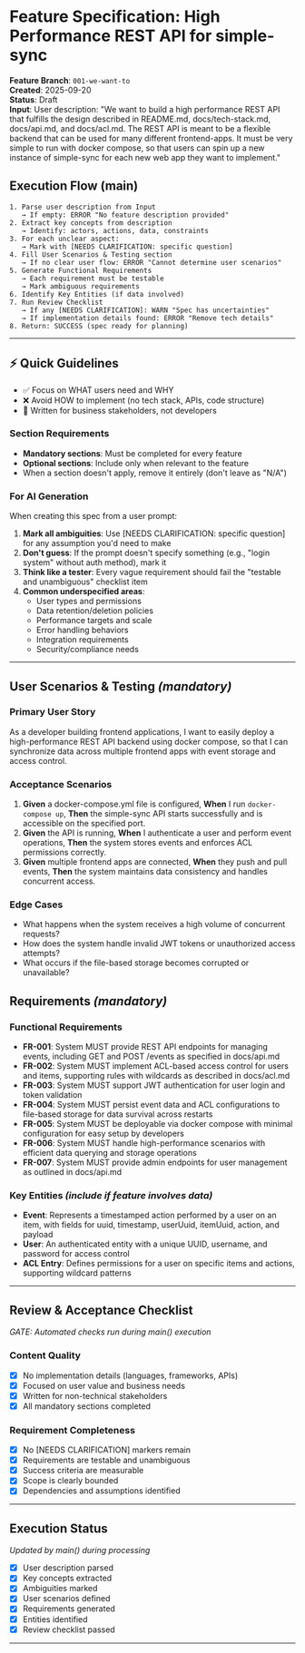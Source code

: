 # Feature Specification: High Performance REST API for simple-sync

**Feature Branch**: `001-we-want-to`  
**Created**: 2025-09-20  
**Status**: Draft  
**Input**: User description: "We want to build a high performance REST API that fulfills the design described in README.md, docs/tech-stack.md, docs/api.md, and docs/acl.md. The REST API is meant to be a flexible backend that can be used for many different frontend-apps. It must be very simple to run with docker compose, so that users can spin up a new instance of simple-sync for each new web app they want to implement."

## Execution Flow (main)
```
1. Parse user description from Input
   → If empty: ERROR "No feature description provided"
2. Extract key concepts from description
   → Identify: actors, actions, data, constraints
3. For each unclear aspect:
   → Mark with [NEEDS CLARIFICATION: specific question]
4. Fill User Scenarios & Testing section
   → If no clear user flow: ERROR "Cannot determine user scenarios"
5. Generate Functional Requirements
   → Each requirement must be testable
   → Mark ambiguous requirements
6. Identify Key Entities (if data involved)
7. Run Review Checklist
   → If any [NEEDS CLARIFICATION]: WARN "Spec has uncertainties"
   → If implementation details found: ERROR "Remove tech details"
8. Return: SUCCESS (spec ready for planning)
```

---

## ⚡ Quick Guidelines
- ✅ Focus on WHAT users need and WHY
- ❌ Avoid HOW to implement (no tech stack, APIs, code structure)
- 👥 Written for business stakeholders, not developers

### Section Requirements
- **Mandatory sections**: Must be completed for every feature
- **Optional sections**: Include only when relevant to the feature
- When a section doesn't apply, remove it entirely (don't leave as "N/A")

### For AI Generation
When creating this spec from a user prompt:
1. **Mark all ambiguities**: Use [NEEDS CLARIFICATION: specific question] for any assumption you'd need to make
2. **Don't guess**: If the prompt doesn't specify something (e.g., "login system" without auth method), mark it
3. **Think like a tester**: Every vague requirement should fail the "testable and unambiguous" checklist item
4. **Common underspecified areas**:
   - User types and permissions
   - Data retention/deletion policies  
   - Performance targets and scale
   - Error handling behaviors
   - Integration requirements
   - Security/compliance needs

---

## User Scenarios & Testing *(mandatory)*

### Primary User Story
As a developer building frontend applications, I want to easily deploy a high-performance REST API backend using docker compose, so that I can synchronize data across multiple frontend apps with event storage and access control.

### Acceptance Scenarios
1. **Given** a docker-compose.yml file is configured, **When** I run `docker-compose up`, **Then** the simple-sync API starts successfully and is accessible on the specified port.
2. **Given** the API is running, **When** I authenticate a user and perform event operations, **Then** the system stores events and enforces ACL permissions correctly.
3. **Given** multiple frontend apps are connected, **When** they push and pull events, **Then** the system maintains data consistency and handles concurrent access.

### Edge Cases
- What happens when the system receives a high volume of concurrent requests?
- How does the system handle invalid JWT tokens or unauthorized access attempts?
- What occurs if the file-based storage becomes corrupted or unavailable?

## Requirements *(mandatory)*

### Functional Requirements
- **FR-001**: System MUST provide REST API endpoints for managing events, including GET and POST /events as specified in docs/api.md
- **FR-002**: System MUST implement ACL-based access control for users and items, supporting rules with wildcards as described in docs/acl.md
- **FR-003**: System MUST support JWT authentication for user login and token validation
- **FR-004**: System MUST persist event data and ACL configurations to file-based storage for data survival across restarts
- **FR-005**: System MUST be deployable via docker compose with minimal configuration for easy setup by developers
- **FR-006**: System MUST handle high-performance scenarios with efficient data querying and storage operations
- **FR-007**: System MUST provide admin endpoints for user management as outlined in docs/api.md

### Key Entities *(include if feature involves data)*
- **Event**: Represents a timestamped action performed by a user on an item, with fields for uuid, timestamp, userUuid, itemUuid, action, and payload
- **User**: An authenticated entity with a unique UUID, username, and password for access control
- **ACL Entry**: Defines permissions for a user on specific items and actions, supporting wildcard patterns

---

## Review & Acceptance Checklist
*GATE: Automated checks run during main() execution*

### Content Quality
- [x] No implementation details (languages, frameworks, APIs)
- [x] Focused on user value and business needs
- [x] Written for non-technical stakeholders
- [x] All mandatory sections completed

### Requirement Completeness
- [x] No [NEEDS CLARIFICATION] markers remain
- [x] Requirements are testable and unambiguous  
- [x] Success criteria are measurable
- [x] Scope is clearly bounded
- [x] Dependencies and assumptions identified

---

## Execution Status
*Updated by main() during processing*

- [x] User description parsed
- [x] Key concepts extracted
- [x] Ambiguities marked
- [x] User scenarios defined
- [x] Requirements generated
- [x] Entities identified
- [x] Review checklist passed

---